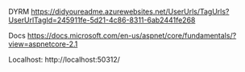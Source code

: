 DYRM
https://didyoureadme.azurewebsites.net/UserUrls/TagUrls?UserUrlTagId=245911fe-5d21-4c86-8311-6ab2441fe268  

Docs
https://docs.microsoft.com/en-us/aspnet/core/fundamentals/?view=aspnetcore-2.1

Localhost:
http://localhost:50312/

